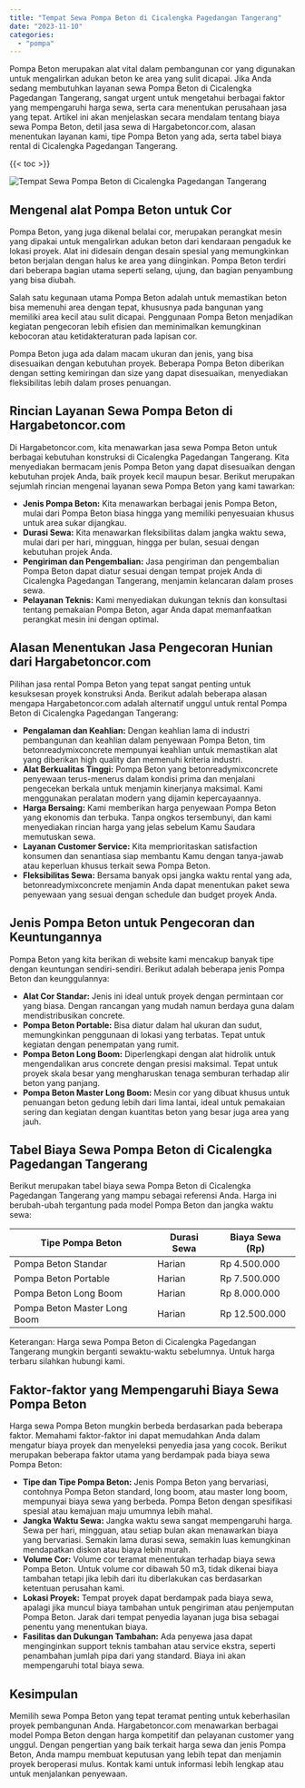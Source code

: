 ```yaml
---
title: "Tempat Sewa Pompa Beton di Cicalengka Pagedangan Tangerang"
date: "2023-11-10"
categories: 
  - "pompa"
---
```




Pompa Beton merupakan alat vital dalam pembangunan cor yang digunakan untuk mengalirkan adukan beton ke area yang sulit dicapai. Jika Anda sedang membutuhkan layanan sewa Pompa Beton di Cicalengka Pagedangan Tangerang, sangat urgent untuk mengetahui berbagai faktor yang mempengaruhi harga sewa, serta cara menentukan perusahaan jasa yang tepat. Artikel ini akan menjelaskan secara mendalam tentang biaya sewa Pompa Beton, detil jasa sewa di Hargabetoncor.com, alasan menentukan layanan kami, tipe Pompa Beton yang ada, serta tabel biaya rental di Cicalengka Pagedangan Tangerang.

{{< toc >}}

![Tempat Sewa Pompa Beton di Cicalengka Pagedangan Tangerang](https://hargareadymixid.github.io/pompa/concrete-pump%20(3).png)

## Mengenal alat Pompa Beton untuk Cor

Pompa Beton, yang juga dikenal belalai cor, merupakan perangkat mesin yang dipakai untuk mengalirkan adukan beton dari kendaraan pengaduk ke lokasi proyek. Alat ini didesain dengan desain spesial yang memungkinkan beton berjalan dengan halus ke area yang diinginkan. Pompa Beton terdiri dari beberapa bagian utama seperti selang, ujung, dan bagian penyambung yang bisa diubah.

Salah satu kegunaan utama Pompa Beton adalah untuk memastikan beton bisa memenuhi area dengan tepat, khususnya pada bangunan yang memiliki area kecil atau sulit dicapai. Penggunaan Pompa Beton menjadikan kegiatan pengecoran lebih efisien dan meminimalkan kemungkinan kebocoran atau ketidakteraturan pada lapisan cor.

Pompa Beton juga ada dalam macam ukuran dan jenis, yang bisa disesuaikan dengan kebutuhan proyek. Beberapa Pompa Beton diberikan dengan setting kemiringan dan size yang dapat disesuaikan, menyediakan fleksibilitas lebih dalam proses penuangan.

## Rincian Layanan Sewa Pompa Beton di Hargabetoncor.com

Di Hargabetoncor.com, kita menawarkan jasa sewa Pompa Beton untuk berbagai kebutuhan konstruksi di Cicalengka Pagedangan Tangerang. Kita menyediakan bermacam jenis Pompa Beton yang dapat disesuaikan dengan kebutuhan projek Anda, baik proyek kecil maupun besar. Berikut merupakan sejumlah rincian mengenai layanan sewa Pompa Beton yang kami tawarkan:

- **Jenis Pompa Beton:** Kita menawarkan berbagai jenis Pompa Beton, mulai dari Pompa Beton biasa hingga yang memiliki penyesuaian khusus untuk area sukar dijangkau.
- **Durasi Sewa:** Kita menawarkan fleksibilitas dalam jangka waktu sewa, mulai dari per hari, mingguan, hingga per bulan, sesuai dengan kebutuhan projek Anda.
- **Pengiriman dan Pengembalian:** Jasa pengiriman dan pengembalian Pompa Beton dapat diatur sesuai dengan tempat projek Anda di Cicalengka Pagedangan Tangerang, menjamin kelancaran dalam proses sewa.
- **Pelayanan Teknis:** Kami menyediakan dukungan teknis dan konsultasi tentang pemakaian Pompa Beton, agar Anda dapat memanfaatkan perangkat mesin ini dengan optimal.

## Alasan Menentukan Jasa Pengecoran Hunian dari Hargabetoncor.com

Pilihan jasa rental Pompa Beton yang tepat sangat penting untuk kesuksesan proyek konstruksi Anda. Berikut adalah beberapa alasan mengapa Hargabetoncor.com adalah alternatif unggul untuk rental Pompa Beton di Cicalengka Pagedangan Tangerang:

- **Pengalaman dan Keahlian:** Dengan keahlian lama di industri pembangunan dan keahlian dalam penyewaan Pompa Beton, tim betonreadymixconcrete mempunyai keahlian untuk memastikan alat yang diberikan high quality dan memenuhi kriteria industri.
- **Alat Berkualitas Tinggi:** Pompa Beton yang betonreadymixconcrete penyewaan terus-menerus dalam kondisi prima dan menjalani pengecekan berkala untuk menjamin kinerjanya maksimal. Kami menggunakan peralatan modern yang dijamin kepercayaannya.
- **Harga Bersaing:** Kami memberikan harga penyewaan Pompa Beton yang ekonomis dan terbuka. Tanpa ongkos tersembunyi, dan kami menyediakan rincian harga yang jelas sebelum Kamu Saudara memutuskan sewa.
- **Layanan Customer Service:** Kita memprioritaskan satisfaction konsumen dan senantiasa siap membantu Kamu dengan tanya-jawab atau keperluan khusus terkait sewa Pompa Beton.
- **Fleksibilitas Sewa:** Bersama banyak opsi jangka waktu rental yang ada, betonreadymixconcrete menjamin Anda dapat menentukan paket sewa penyewaan yang sesuai dengan schedule dan budget proyek Anda.

## Jenis Pompa Beton untuk Pengecoran dan Keuntungannya

Pompa Beton yang kita berikan di website kami mencakup banyak tipe dengan keuntungan sendiri-sendiri. Berikut adalah beberapa jenis Pompa Beton dan keunggulannya:

- **Alat Cor Standar:** Jenis ini ideal untuk proyek dengan permintaan cor yang biasa. Dengan rancangan yang mudah namun berdaya guna dalam mendistribusikan concrete.
- **Pompa Beton Portable:** Bisa diatur dalam hal ukuran dan sudut, memungkinkan penggunaan di lokasi yang terbatas. Tepat untuk kegiatan dengan penempatan yang rumit.
- **Pompa Beton Long Boom:** Diperlengkapi dengan alat hidrolik untuk mengendalikan arus concrete dengan presisi maksimal. Tepat untuk proyek skala besar yang mengharuskan tenaga semburan terhadap alir beton yang panjang.
- **Pompa Beton Master Long Boom:** Mesin cor yang dibuat khusus untuk penuangan beton gedung lebih dari lima lantai, ideal untuk pemakaian sering dan kegiatan dengan kuantitas beton yang besar juga area yang jauh.

## Tabel Biaya Sewa Pompa Beton di Cicalengka Pagedangan Tangerang

Berikut merupakan tabel biaya sewa Pompa Beton di Cicalengka Pagedangan Tangerang yang mampu sebagai referensi Anda. Harga ini berubah-ubah tergantung pada model Pompa Beton dan jangka waktu sewa:

| Tipe Pompa Beton | Durasi Sewa | Biaya Sewa (Rp) |
| --- | --- | --- |
| Pompa Beton Standar | Harian | Rp 4.500.000 |
| Pompa Beton Portable | Harian | Rp 7.500.000 |
| Pompa Beton Long Boom | Harian | Rp 8.000.000 |
| Pompa Beton Master Long Boom | Harian | Rp 12.500.000 |

Keterangan: Harga sewa Pompa Beton di Cicalengka Pagedangan Tangerang mungkin berganti sewaktu-waktu sebelumnya. Untuk harga terbaru silahkan hubungi kami.

## Faktor-faktor yang Mempengaruhi Biaya Sewa Pompa Beton

Harga sewa Pompa Beton mungkin berbeda berdasarkan pada beberapa faktor. Memahami faktor-faktor ini dapat memudahkan Anda dalam mengatur biaya proyek dan menyeleksi penyedia jasa yang cocok. Berikut merupakan beberapa faktor utama yang berdampak pada biaya sewa Pompa Beton:

- **Tipe dan Tipe Pompa Beton:** Jenis Pompa Beton yang bervariasi, contohnya Pompa Beton standard, long boom, atau master long boom, mempunyai biaya sewa yang berbeda. Pompa Beton dengan spesifikasi spesial atau kemajuan maju umumnya lebih mahal.
- **Jangka Waktu Sewa:** Jangka waktu sewa sangat mempengaruhi harga. Sewa per hari, mingguan, atau setiap bulan akan menawarkan biaya yang bervariasi. Semakin lama durasi sewa, semakin luas kemungkinan mendapatkan diskon atau biaya lebih murah.
- **Volume Cor:** Volume cor teramat menentukan terhadap biaya sewa Pompa Beton. Untuk volume cor dibawah 50 m3, tidak dikenai biaya tambahan tetapi jika lebih dari itu diberlakukan cas berdasarkan ketentuan perusahan kami.
- **Lokasi Proyek:** Tempat proyek dapat berdampak pada biaya sewa, apalagi jika muncul biaya tambahan untuk pengiriman atau penjemputan Pompa Beton. Jarak dari tempat penyedia layanan juga bisa sebagai penentu yang menentukan biaya.
- **Fasilitas dan Dukungan Tambahan:** Ada penyewa jasa dapat menginginkan support teknis tambahan atau service ekstra, seperti penambahan jumlah pipa dari yang standard. Biaya ini akan mempengaruhi total biaya sewa.

## Kesimpulan

Memilih sewa Pompa Beton yang tepat teramat penting untuk keberhasilan proyek pembangunan Anda. Hargabetoncor.com menawarkan berbagai model Pompa Beton dengan harga kompetitif dan pelayanan customer yang unggul. Dengan pengertian yang baik terkait harga sewa dan jenis Pompa Beton, Anda mampu membuat keputusan yang lebih tepat dan menjamin proyek beroperasi mulus. Kontak kami untuk informasi lebih lengkap atau untuk menjalankan penyewaan.
